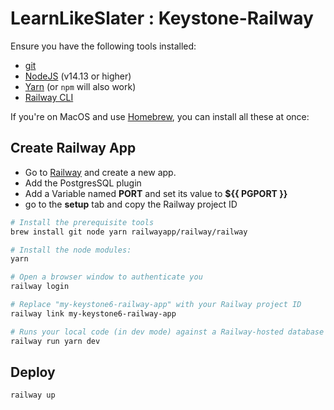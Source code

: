 # LearnLikeSlater : Keystone-Railway

Ensure you have the following tools installed:

* [git](https://git-scm.com/downloads)
* [NodeJS](https://nodejs.org/en/download) (v14.13 or higher)
* [Yarn](https://classic.yarnpkg.com/en/docs/install) (or `npm` will also work)
* [Railway CLI](https://docs.railway.app/develop/cli)

If you're on MacOS and use [Homebrew](https://brew.sh), you can install all these at once:

## Create Railway App

* Go to [Railway](https://railway.app/) and create a new app.
* Add the PostgresSQL plugin
* Add a Variable named **PORT** and set its value to **${{ PGPORT }}**
* go to the **setup** tab and copy the Railway project ID

```sh
# Install the prerequisite tools
brew install git node yarn railwayapp/railway/railway

# Install the node modules:
yarn

# Open a browser window to authenticate you
railway login

# Replace "my-keystone6-railway-app" with your Railway project ID
railway link my-keystone6-railway-app

# Runs your local code (in dev mode) against a Railway-hosted database
railway run yarn dev
```

## Deploy

```sh
railway up
```